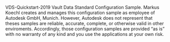 VDS-Quickstart-2019
Vault Data Standard Configuration Sample. Markus Koechl creates and manages this configuration sample as employee of Autodesk GmbH, Munich. 
However, Autodesk does not represent that theses samples are reliable, accurate, complete, or otherwise valid in other enviroments. 
Accordingly, those configuration samples are provided “as is” with no warranty of any kind and you use the applications at your own risk.

